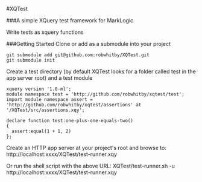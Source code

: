 #XQTest

###A simple XQuery test framework for MarkLogic

Write tests as xquery functions 



###Getting Started
Clone or add as a submodule into your project

```
git submodule add git@github.com:robwhitby/XQTest.git
git submodule init
```

Create a test directory (by default XQTest looks for a folder called test in the app server root) and a test module
```xquery
xquery version '1.0-ml';
module namespace test = 'http://github.com/robwhitby/xqtest/test';
import module namespace assert = 'http://github.com/robwhitby/xqtest/assertions' at '/XQTest/src/assertions.xqy';

declare function test:one-plus-one-equals-two() 
{
  assert:equal(1 + 1, 2)
};
```

Create an HTTP app server at your project's root and browse to:
http://localhost:xxxx/XQTest/test-runner.xqy

Or run the shell script with the above URL:
XQTest/test-runner.sh -u http://localhost:xxxx/XQTest/test-runner.xqy










